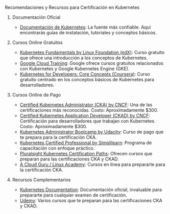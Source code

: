 
Recomendaciones y Recursos para Certificación en Kubernetes

1. Documentación Oficial
   - [Documentación de Kubernetes](https://kubernetes.io/docs/home/): La fuente más confiable. Aquí encontrarás guías de instalación, tutoriales y conceptos básicos.

2. Cursos Online Gratuitos
   - [Kubernetes Fundamentals by Linux Foundation (edX)](https://www.edx.org/course/kubernetes-fundamentals): Curso gratuito que ofrece una introducción a los conceptos de Kubernetes.
   - [Google Cloud Training](https://cloud.google.com/training/certification): Google ofrece cursos gratuitos relacionados con Kubernetes y Google Kubernetes Engine (GKE).
   - [Kubernetes for Developers: Core Concepts (Coursera)](https://www.coursera.org/learn/kubernetes-developers): Curso gratuito centrado en los conceptos básicos de Kubernetes para desarrolladores.

3. Cursos Online de Pago
   - [Certified Kubernetes Administrator (CKA) by CNCF](https://www.cncf.io/certification/cka/): Una de las certificaciones más reconocidas. Costo: Aproximadamente $300.
   - [Certified Kubernetes Application Developer (CKAD) by CNCF](https://www.cncf.io/certification/ckad/): Certificación para desarrolladores que trabajan con Kubernetes. Costo: Aproximadamente $300.
   - [Kubernetes Administrator Bootcamp by Udacity](https://www.udacity.com/course/cloud-native-apps-with-kubernetes--nd064): Curso de pago que te prepara para la certificación CKA.
   - [Kubernetes Certified Professional by Simplilearn](https://www.simplilearn.com/certification-in-kubernetes-skill-badge-article): Programa de capacitación con enfoque práctico.
   - [Pluralsight Kubernetes Certification Paths](https://www.pluralsight.com/paths/kubernetes): Ofrecen cursos que preparan para las certificaciones CKA y CKAD.
   - [A Cloud Guru / Linux Academy](https://acloudguru.com/courses/certified-kubernetes-administrator-cka): Cursos en línea para prepararte para la certificación CKA.

4. Recursos Complementarios
   - [Kubernetes Documentation](https://kubernetes.io/docs/home/): Documentación oficial, invaluable para prepararte para cualquier examen de certificación.
   - [Udemy](https://www.udemy.com/courses/search/?q=kubernetes&src=sac): Varios cursos que te preparan para las certificaciones CKA y CKAD.
